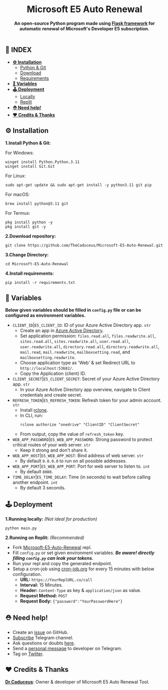<div align="center"><h1>Microsoft E5 Auto Renewal</h1>
<b>An open-source Python program made using <a href="https://github.com/pallets/flask">Flask framework</a> for automatic renewal of Microsoft's Developer E5 subscription.</b></div><br>

## **📑 INDEX**

* [**⚙️ Installation**](#installation)
  * [Python & Git](#i-1)
  * [Download](#i-2)
  * [Requirements](#i-3)
* [**📝 Variables**](#installation)
* [**🕹 Deployment**](#deployment)
  * [Locally](#d-1)
  * [Replit](#d-2)
* [**⛑️ Need help!**](#help)
* [**❤️ Credits & Thanks**](#credits)

<a name="installation"></a>

## ⚙️ Installation

<a name="i-1"></a>

**1.Install Python & Git:**

For Windows:
```
winget install Python.Python.3.11
winget install Git.Git
```
For Linux:
```
sudo apt-get update && sudo apt-get install -y python3.11 git pip
```
For macOS:
```
brew install python@3.11 git
```
For Termux:
```
pkg install python -y
pkg install git -y
```

<a name="i-2"></a>

**2.Download repository:**
```
git clone https://github.com/TheCaduceus/Microsoft-E5-Auto-Renewal.git
```

**3.Change Directory:**

```
cd Microsoft-E5-Auto-Renewal
```

<a name="i-3"></a>

**4.Install requirements:**

```
pip install -r requirements.txt
```

## 📝 Variables
**Below given variables should be filled in `config.py` file or can be configured as environment variables.**
* `CLIENT_ID`|`E5_CLIENT_ID`: ID of your Azure Active Directory app. `str`
  * Create an app in [Azure Active Directory](https://portal.azure.com/#view/Microsoft_AAD_IAM/ActiveDirectoryMenuBlade/~/RegisteredApps).
  * Set application permission: `files.read.all`, `files.readwrite.all`, `sites.read.all`, `sites.readwrite.all`, `user.read.all`, `user.readwrite.all`, `directory.read.all`, `directory.readwrite.all`, `mail.read`, `mail.readwrite`, `mailboxsetting.read`, and `mailboxsetting.readwrite`.
  * Choose application type as 'Web' & set Redirect URL to `http://localhost:53682/`.
  * Copy the Application (client) ID.
* `CLIENT_SECRET`|`E5_CLIENT_SECRET`: Secret of your Azure Active Directory app. `str`
  * In your  Azure Active Directory app overview, navigate to Client credentials and create secret.
* `REFRESH_TOKEN`|`E5_REFRESH_TOKEN`: Refresh token for your admin account. `str`
  * Install [rclone](https://rclone.org).
  * In CLI, run:
    ```
    rclone authorize "onedrive" "ClientID" "ClientSecret"
    ```
  * From output, copy the value of `refresh_token` key.
* `WEB_APP_PASSWORD`|`E5_WEB_APP_PASSWORD`: Strong password to protect critical routes of your web server. `str`
  * Keep it strong and don't share it.
* `WEB_APP_HOST`|`E5_WEB_APP_HOST`: Bind address of web server. `str`
  * By default `0.0.0.0` to run on all possible addresses.
* `WEB_APP_PORT`|`E5_WEB_APP_PORT`: Port for web server to listen to. `int`
  * By default `8080`.
* `TIME_DELAY`|`E5_TIME_DELAY`: Time (in seconds) to wait before calling another endpoint. `int`
  * By default 3 seconds.

<a name="deployment"></a>

## 🕹 Deployment

<a name="d-1"></a>

**1.Running locally:** *(Not ideal for production)*
```
python main.py
```

<a name="d-2"></a>

**2.Running on Replit:** *(Recommended)*
* Fork [Microsoft-E5-Auto-Renewal](https://replit.com/@TheCaduceus/Microsoft-E5-Auto-Renewal) repl.
* Fill `config.py` or set given environment variables. ***Be aware! directly filling `config.py` can leak your tokens.***
* Run your repl and copy the generated endpoint.
* Setup a cron-job using [cron-job.org](https://cron-job.org) for every 15 minutes with below configuration.
  * **URL:** `https://YourReplURL.co/call`
  * **Interval:** 15 Minutes.
  * **Header:** `Content-Type` as key & `application/json` as value.
  * **Request Method:** `POST`
  * **Request Body:** `{"password":"YourPasswordHere"}`

<a name="help"></a>

## ⛑️ Need help!

- Create an [issue](https://github.com/TheCaduceus/tg-upload/issues) on GitHub.
- [Subscribe](https://t.me/TheCaduceusOfficial) Telegram channel.
- Ask questions or doubts [here](https://t.me/DrDiscussion).
- Send a [personal message](https://t.me/TheCaduceusHere) to developer on Telegram.
- Tag on [Twitter](https://twitter.com/BeingDrCaduceus).

<a name="credits"></a>

## ❤️ Credits & Thanks

[**Dr.Caduceus**](https://github.com/TheCaduceus): Owner & developer of Microsoft E5 Auto Renewal Tool.<br>
